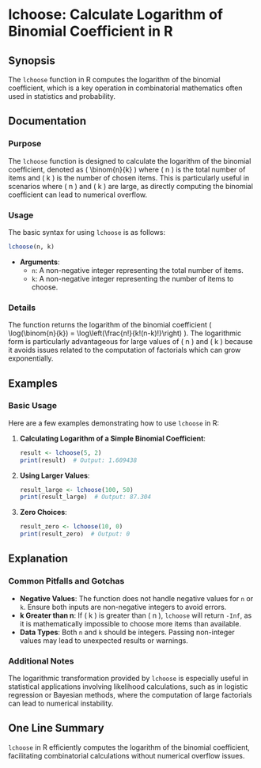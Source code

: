 <!--
Meta Description: # lchoose: Calculate Logarithm of Binomial Coefficient in R ## Synopsis The `lchoose` function in R computes the logarithm of the binomial coefficient...
Meta Keywords: lchoose, binomial, coefficient, logarithm, items
-->

# lchoose: Calculate Logarithm of Binomial Coefficient in R

## Synopsis
The `lchoose` function in R computes the logarithm of the binomial coefficient, which is a key operation in combinatorial mathematics often used in statistics and probability.

## Documentation
### Purpose
The `lchoose` function is designed to calculate the logarithm of the binomial coefficient, denoted as \( \binom{n}{k} \) where \( n \) is the total number of items and \( k \) is the number of chosen items. This is particularly useful in scenarios where \( n \) and \( k \) are large, as directly computing the binomial coefficient can lead to numerical overflow. 

### Usage
The basic syntax for using `lchoose` is as follows:

```R
lchoose(n, k)
```

- **Arguments**:
  - `n`: A non-negative integer representing the total number of items.
  - `k`: A non-negative integer representing the number of items to choose.

### Details
The function returns the logarithm of the binomial coefficient \( \log(\binom{n}{k}) = \log\left(\frac{n!}{k!(n-k)!}\right) \). The logarithmic form is particularly advantageous for large values of \( n \) and \( k \) because it avoids issues related to the computation of factorials which can grow exponentially.

## Examples
### Basic Usage
Here are a few examples demonstrating how to use `lchoose` in R:

1. **Calculating Logarithm of a Simple Binomial Coefficient**:
   ```R
   result <- lchoose(5, 2)
   print(result)  # Output: 1.609438
   ```

2. **Using Larger Values**:
   ```R
   result_large <- lchoose(100, 50)
   print(result_large)  # Output: 87.304
   ```

3. **Zero Choices**:
   ```R
   result_zero <- lchoose(10, 0)
   print(result_zero)  # Output: 0
   ```

## Explanation
### Common Pitfalls and Gotchas
- **Negative Values**: The function does not handle negative values for `n` or `k`. Ensure both inputs are non-negative integers to avoid errors.
- **k Greater than n**: If \( k \) is greater than \( n \), `lchoose` will return `-Inf`, as it is mathematically impossible to choose more items than available.
- **Data Types**: Both `n` and `k` should be integers. Passing non-integer values may lead to unexpected results or warnings.

### Additional Notes
The logarithmic transformation provided by `lchoose` is especially useful in statistical applications involving likelihood calculations, such as in logistic regression or Bayesian methods, where the computation of large factorials can lead to numerical instability.

## One Line Summary
`lchoose` in R efficiently computes the logarithm of the binomial coefficient, facilitating combinatorial calculations without numerical overflow issues.